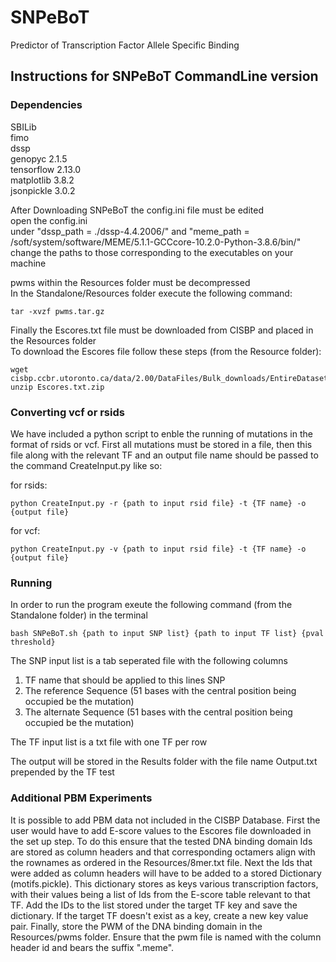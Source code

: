 # SNPeBoT
Predictor of Transcription Factor Allele Specific Binding  

## Instructions for SNPeBoT CommandLine version

### Dependencies
SBILib  
fimo  
dssp  
genopyc 2.1.5  
tensorflow 2.13.0  
matplotlib 3.8.2  
jsonpickle 3.0.2  

After Downloading SNPeBoT the config.ini file must be edited  
open the config.ini  
under "dssp_path = ./dssp-4.4.2006/" and "meme_path = /soft/system/software/MEME/5.1.1-GCCcore-10.2.0-Python-3.8.6/bin/" change the paths to those corresponding to the executables on your machine  

pwms within the Resources folder must be decompressed  
In the Standalone/Resources folder execute the following command:  
```console
tar -xvzf pwms.tar.gz
```
Finally the Escores.txt file must be downloaded from CISBP and placed in the Resources folder  
To download the Escores file follow these steps (from the Resource folder):
```console
wget cisbp.ccbr.utoronto.ca/data/2.00/DataFiles/Bulk_downloads/EntireDataset/Escores.txt.zip
unzip Escores.txt.zip  
```
### Converting vcf or rsids

We have included a python script to enble the running of mutations in the format of rsids or vcf.
First all mutations must be stored in a file, then this file along with the relevant TF and an output file name should be passed to the command CreateInput.py like so:

for rsids:
```
python CreateInput.py -r {path to input rsid file} -t {TF name} -o {output file}
```

for vcf:
```
python CreateInput.py -v {path to input rsid file} -t {TF name} -o {output file}
```

### Running 

In order to run the program exeute the following command (from the Standalone folder) in the terminal  


```console
bash SNPeBoT.sh {path to input SNP list} {path to input TF list} {pval threshold}
```
The SNP input list is a tab seperated file with the following columns  
1) TF name that should be applied to this lines SNP  
2) The reference Sequence (51 bases with the central position being occupied be the mutation)  
3) The alternate Sequence (51 bases with the central position being occupied be the mutation)  

The TF input list is a txt file with one TF per row  


The output will be stored in the Results folder with the file name Output.txt prepended by the TF test  

### Additional PBM Experiments

It is possible to add PBM data not included in the CISBP Database. First the user would have to add E-score values to the Escores file downloaded in the set up step. To do this ensure that the tested DNA binding domain Ids are stored as column headers and that corresponding octamers align with the rownames as ordered in the Resources/8mer.txt file.
Next the Ids that were added as column headers will have to be added to a stored Dictionary (motifs.pickle). This dictionary stores as keys various transcription factors, with their values being a list of Ids from the E-score table relevant to that TF. Add the IDs to the list stored under the target TF key and save the dictionary. If the target TF doesn't exist as a key, create a new key value pair. Finally, store the PWM of the DNA binding domain in the Resources/pwms folder. Ensure that the pwm file is named with the column header id and bears the suffix ".meme". 

